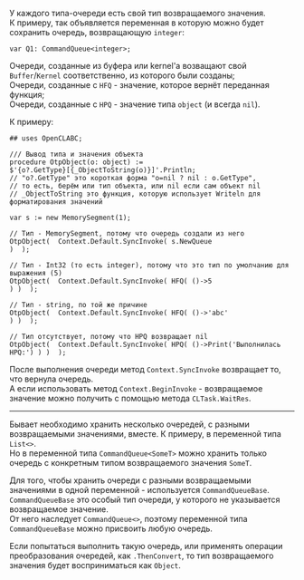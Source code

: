 ﻿


У каждого типа-очереди есть свой тип возвращаемого значения.\
К примеру, так объявляется переменная в которую можно будет сохранить очередь, возвращающую `integer`:
```
var Q1: CommandQueue<integer>;
```

Очереди, созданные из буфера или kernel'а возващают свой `Buffer`/`Kernel` соответственно, из которого были созданы;\
Очереди, созданные с `HFQ` - значение, которое вернёт переданная функция;\
Очереди, созданные с `HPQ` - значение типа `object` (и всегда `nil`).

К примеру:
```
## uses OpenCLABC;

/// Вывод типа и значения объекта
procedure OtpObject(o: object) :=
$'{o?.GetType}[{_ObjectToString(o)}]'.Println;
// "o?.GetType" это короткая форма "o=nil ? nil : o.GetType",
// то есть, берём или тип объекта, или nil если сам объект nil
// _ObjectToString это функция, которую использует Writeln для форматирования значений

var s := new MemorySegment(1);

// Тип - MemorySegment, потому что очередь создали из него
OtpObject(  Context.Default.SyncInvoke( s.NewQueue                           )  );

// Тип - Int32 (то есть integer), потому что это тип по умолчанию для выражения (5)
OtpObject(  Context.Default.SyncInvoke( HFQ( ()->5                         ) )  );

// Тип - string, по той же причине
OtpObject(  Context.Default.SyncInvoke( HFQ( ()->'abc'                     ) )  );

// Тип отсутствует, потому что HPQ возвращает nil
OtpObject(  Context.Default.SyncInvoke( HPQ( ()->Print('Выполнилась HPQ:') ) )  );

```

После выполнения очереди метод `Context.SyncInvoke` возвращает то, что вернула очередь.\
А если использовать метод `Context.BeginInvoke` - возвращаемое значение можно получить с помощью метода `CLTask.WaitRes`.

---

Бывает необходимо хранить несколько очередей, с разными возвращаемыми значениями, вместе. К примеру, в переменной типа `List<>`.\
Но в переменной типа `CommandQueue<SomeT>` можно хранить только очередь с конкретным типом возвращаемого значения `SomeT`.

Для того, чтобы хранить очереди с разными возвращаемыми значениями в одной переменной - используется `CommandQueueBase`.\
`CommandQueueBase` это особый тип очереди, у которого не указывается возвращаемое значение.\
От него наследует `CommandQueue<>`, поэтому переменной типа `CommandQueueBase` можно присвоить любую очередь.

Если попытаться выполнить такую очередь,
или применять операции преобразования очередей, как `.ThenConvert`,
то тип возвращаемого значения будет восприниматься как `Object`.


